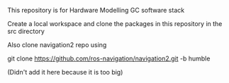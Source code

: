 This repository is for Hardware Modelling GC software stack

Create a local workspace and clone the packages in this repository in the src directory

Also clone navigation2 repo using

git clone https://github.com/ros-navigation/navigation2.git -b humble

(Didn't add it here because it is too big)
